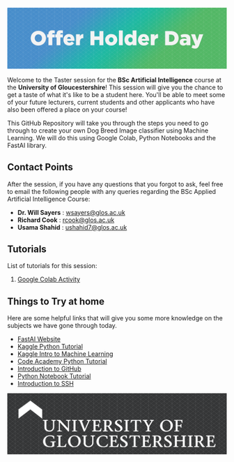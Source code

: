 ![Tasterheader](IMG-All/tasterheader.png)

Welcome to the Taster session for the **BSc Artificial Intelligence** course at the **University of Gloucestershire**! This session will give you the chance to get a taste of what it's like to be a student here.
You'll be able to meet some of your future lecturers, current students and other applicants who have also been offered a place on your course!

This GitHub Repository will take you through the steps you need to go through to create your own Dog Breed Image classifier using Machine Learning.
We will do this using Google Colab, Python Notebooks and the FastAI library.

## Contact Points
After the session, if you have any questions that you forgot to ask, feel free to email the following people with any queries regarding the BSc Applied Artificial Intelligence Course:

- **Dr. Will Sayers** : [wsayers@glos.ac.uk](mailto:wsayers@glos.ac.uk)
- **Richard Cook** : [rcook@glos.ac.uk](mailto:rcook@glos.ac.uk)
- **Usama Shahid** : [ushahid7@glos.ac.uk](mailto:ushahid7@glos.ac.uk)

## Tutorials
List of tutorials for this session:

1. [Google Colab Activity](https://colab.research.google.com/drive/1_XPfoUHe_J_-oEf_m1_1XhvmLBYdoo5K?usp=sharing)

## Things to Try at home
Here are some helpful links that will give you some more knowledge on the subjects we have gone through today.

- [FastAI Website](https://www.fast.ai/)
- [Kaggle Python Tutorial](https://www.kaggle.com/learn/python)
- [Kaggle Intro to Machine Learning](https://www.kaggle.com/learn/intro-to-machine-learning)
- [Code Academy Python Tutorial](https://www.codecademy.com/catalog/language/python)
- [Introduction to GitHub](https://guides.github.com/activities/hello-world/)
- [Python Notebook Tutorial](https://www.dataquest.io/blog/jupyter-notebook-tutorial/)
- [Introduction to SSH](https://www.hostinger.co.uk/tutorials/ssh-tutorial-how-does-ssh-work)

![Tasterheader](IMG-All/uoglogo.png)
